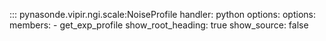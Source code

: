 <!-- 
Author(s): Shibaji Chakraborty

Disclaimer:
pynasonde is under the MIT license found in the root directory LICENSE.md 
Everyone is permitted to copy and distribute verbatim copies of this license 
document.

This version of the MIT Public License incorporates the terms
and conditions of MIT General Public License.
-->

::: pynasonde.vipir.ngi.scale:NoiseProfile
    handler: python
    options:
    options:
        members:
            - get_exp_profile
    show_root_heading: true
    show_source: false